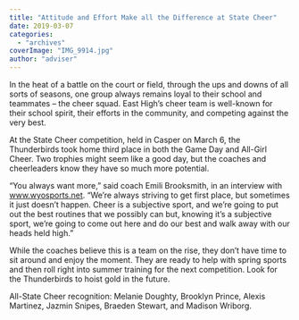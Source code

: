```yaml
---
title: "Attitude and Effort Make all the Difference at State Cheer"
date: 2019-03-07
categories: 
  - "archives"
coverImage: "IMG_9914.jpg"
author: "adviser"
---
```


In the heat of a battle on the court or field, through the ups and downs of all sorts of seasons, one group always remains loyal to their school and teammates – the cheer squad. East High’s cheer team is well-known for their school spirit, their efforts in the community, and competing against the very best.

At the State Cheer competition, held in Casper on March 6, the Thunderbirds took home third place in both the Game Day and All-Girl Cheer. Two trophies might seem like a good day, but the coaches and cheerleaders know they have so much more potential.

“You always want more,” said coach Emili Brooksmith, in an interview with www.wyosports.net. “We’re always striving to get first place, but sometimes it just doesn’t happen. Cheer is a subjective sport, and we’re going to put out the best routines that we possibly can but, knowing it’s a subjective sport, we’re going to come out here and do our best and walk away with our heads held high.”

While the coaches believe this is a team on the rise, they don’t have time to sit around and enjoy the moment. They are ready to help with spring sports and then roll right into summer training for the next competition. Look for the Thunderbirds to hoist gold in the future.

All-State Cheer recognition: Melanie Doughty, Brooklyn Prince, Alexis Martinez, Jazmin Snipes, Braeden Stewart, and Madison Wriborg.
